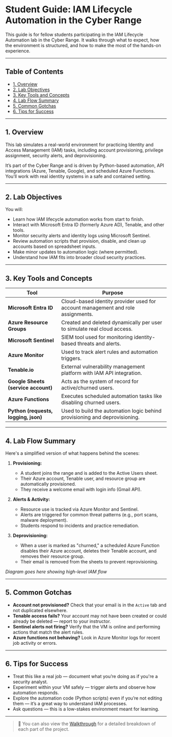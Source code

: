 # Student Guide: IAM Lifecycle Automation in the Cyber Range

This guide is for fellow students participating in the IAM Lifecycle Automation lab in the Cyber Range. It walks through what to expect, how the environment is structured, and how to make the most of the hands-on experience.

---

## Table of Contents
- [1. Overview](#1-overview)
- [2. Lab Objectives](#2-lab-objectives)
- [3. Key Tools and Concepts](#3-key-tools-and-concepts)
- [4. Lab Flow Summary](#4-lab-flow-summary)
- [5. Common Gotchas](#5-common-gotchas)
- [6. Tips for Success](#6-tips-for-success)

---

## 1. Overview

This lab simulates a real-world environment for practicing Identity and Access Management (IAM) tasks, including account provisioning, privilege assignment, security alerts, and deprovisioning.

It’s part of the Cyber Range and is driven by Python-based automation, API integrations (Azure, Tenable, Google), and scheduled Azure Functions. You’ll work with real identity systems in a safe and contained setting.

---

## 2. Lab Objectives

You will:
- Learn how IAM lifecycle automation works from start to finish.
- Interact with Microsoft Entra ID (formerly Azure AD), Tenable, and other tools.
- Monitor security alerts and identity logs using Microsoft Sentinel.
- Review automation scripts that provision, disable, and clean up accounts based on spreadsheet inputs.
- Make minor updates to automation logic (where permitted).
- Understand how IAM fits into broader cloud security practices.

---

## 3. Key Tools and Concepts

| Tool | Purpose |
|------|---------|
| **Microsoft Entra ID** | Cloud-based identity provider used for account management and role assignments. |
| **Azure Resource Groups** | Created and deleted dynamically per user to simulate real cloud access. |
| **Microsoft Sentinel** | SIEM tool used for monitoring identity-based threats and alerts. |
| **Azure Monitor** | Used to track alert rules and automation triggers. |
| **Tenable.io** | External vulnerability management platform with IAM API integration. |
| **Google Sheets (service account)** | Acts as the system of record for active/churned users. |
| **Azure Functions** | Executes scheduled automation tasks like disabling churned users. |
| **Python (requests, logging, json)** | Used to build the automation logic behind provisioning and deprovisioning. |

---

## 4. Lab Flow Summary

Here's a simplified version of what happens behind the scenes:

1. **Provisioning:**
   - A student joins the range and is added to the Active Users sheet.
   - Their Azure account, Tenable user, and resource group are automatically provisioned.
   - They receive a welcome email with login info (Gmail API).

2. **Alerts & Activity:**
   - Resource use is tracked via Azure Monitor and Sentinel.
   - Alerts are triggered for common threat patterns (e.g., port scans, malware deployment).
   - Students respond to incidents and practice remediation.

3. **Deprovisioning:**
   - When a user is marked as "churned," a scheduled Azure Function disables their Azure account, deletes their Tenable account, and removes their resource group.
   - Their email is removed from the sheets to prevent reprovisioning.

*Diagram goes here showing high-level IAM flow*

---

## 5. Common Gotchas

- **Account not provisioned?** Check that your email is in the `Active` tab and not duplicated elsewhere.
- **Tenable access fails?** Your account may not have been created or could already be deleted — report to your instructor.
- **Sentinel alerts not firing?** Verify that the VM is online and performing actions that match the alert rules.
- **Azure functions not behaving?** Look in Azure Monitor logs for recent job activity or errors.

---

## 6. Tips for Success

- Treat this like a real job — document what you’re doing as if you're a security analyst.
- Experiment within your VM safely — trigger alerts and observe how automation responds.
- Explore the automation code (Python scripts) even if you’re not editing them — it’s a great way to understand IAM processes.
- Ask questions — this is a low-stakes environment meant for learning.

---

> 📘 You can also view the [Walkthrough](./walkthrough.md) for a detailed breakdown of each part of the project.

